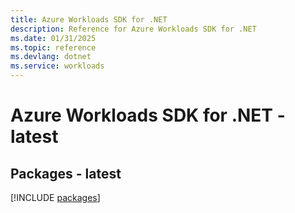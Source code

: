 ```yaml
---
title: Azure Workloads SDK for .NET
description: Reference for Azure Workloads SDK for .NET
ms.date: 01/31/2025
ms.topic: reference
ms.devlang: dotnet
ms.service: workloads
---
```

# Azure Workloads SDK for .NET - latest
## Packages - latest
[!INCLUDE [packages](workloads-index.md)]